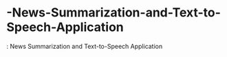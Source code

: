 # -News-Summarization-and-Text-to-Speech-Application
: News Summarization and  Text-to-Speech Application
